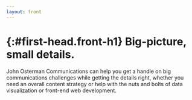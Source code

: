 ```yaml
---
layout: front
---
```


{:#first-head.front-h1}
Big-picture, small details.
==========================

John Osterman Communications can help you get a handle on big communications challenges while getting the details right, whether you need an overall content strategy or help with the nuts and bolts of data visualization or front-end web development.
